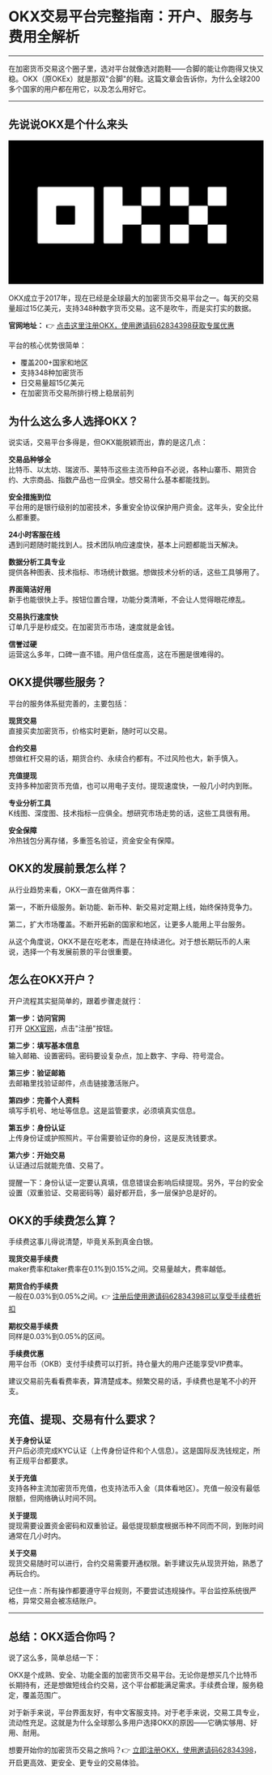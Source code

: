 # OKX交易平台完整指南：开户、服务与费用全解析

---

在加密货币交易这个圈子里，选对平台就像选对跑鞋——合脚的能让你跑得又快又稳。OKX（原OKEx）就是那双"合脚"的鞋。这篇文章会告诉你，为什么全球200多个国家的用户都在用它，以及怎么用好它。

---

## 先说说OKX是个什么来头

![OKX平台标志](image/638085570.webp)

OKX成立于2017年，现在已经是全球最大的加密货币交易平台之一。每天的交易量超过15亿美元，支持348种数字货币交易。这不是吹牛，而是实打实的数据。

**官网地址：** 👉 [点击这里注册OKX，使用邀请码62834398获取专属优惠](https://www.okx.com/join/62834398)

平台的核心优势很简单：
- 覆盖200+国家和地区
- 支持348种加密货币
- 日交易量超15亿美元
- 在加密货币交易所排行榜上稳居前列

## 为什么这么多人选择OKX？

说实话，交易平台多得是，但OKX能脱颖而出，靠的是这几点：

**交易品种够全**  
比特币、以太坊、瑞波币、莱特币这些主流币种自不必说，各种山寨币、期货合约、大宗商品、指数产品也一应俱全。想交易什么基本都能找到。

**安全措施到位**  
平台用的是银行级别的加密技术，多重安全协议保护用户资金。这年头，安全比什么都重要。

**24小时客服在线**  
遇到问题随时能找到人。技术团队响应速度快，基本上问题都能当天解决。

**数据分析工具专业**  
提供各种图表、技术指标、市场统计数据。想做技术分析的话，这些工具够用了。

**界面简洁好用**  
新手也能很快上手。按钮位置合理，功能分类清晰，不会让人觉得眼花缭乱。

**交易执行速度快**  
订单几乎是秒成交。在加密货币市场，速度就是金钱。

**信誉过硬**  
运营这么多年，口碑一直不错。用户信任度高，这在币圈是很难得的。

## OKX提供哪些服务？

平台的服务体系挺完善的，主要包括：

**现货交易**  
直接买卖加密货币，价格实时更新，随时可以交易。

**合约交易**  
想做杠杆交易的话，期货合约、永续合约都有。不过风险也大，新手慎入。

**充值提现**  
支持多种加密货币充值，也可以用电子支付。提现速度快，一般几小时内到账。

**专业分析工具**  
K线图、深度图、技术指标一应俱全。想研究市场走势的话，这些工具很有用。

**安全保障**  
冷热钱包分离存储，多重签名验证，资金安全有保障。

## OKX的发展前景怎么样？

从行业趋势来看，OKX一直在做两件事：

第一，不断升级服务。新功能、新币种、新交易对定期上线，始终保持竞争力。

第二，扩大市场覆盖。不断开拓新的国家和地区，让更多人能用上平台服务。

从这个角度说，OKX不是在吃老本，而是在持续进化。对于想长期玩币的人来说，选择一个有发展前景的平台很重要。

## 怎么在OKX开户？

开户流程其实挺简单的，跟着步骤走就行：

**第一步：访问官网**  
打开 [OKX官网](https://www.okx.com/join/62834398)，点击"注册"按钮。

**第二步：填写基本信息**  
输入邮箱、设置密码。密码要设复杂点，加上数字、字母、符号混合。

**第三步：验证邮箱**  
去邮箱里找验证邮件，点击链接激活账户。

**第四步：完善个人资料**  
填写手机号、地址等信息。这是监管要求，必须填真实信息。

**第五步：身份认证**  
上传身份证或护照照片。平台需要验证你的身份，这是反洗钱要求。

**第六步：开始交易**  
认证通过后就能充值、交易了。

提醒一下：身份认证一定要认真填，信息错误会影响后续提现。另外，平台的安全设置（双重验证、交易密码等）最好都开启，多一层保护总是好的。

## OKX的手续费怎么算？

手续费这事儿得说清楚，毕竟关系到真金白银。

**现货交易手续费**  
maker费率和taker费率在0.1%到0.15%之间。交易量越大，费率越低。

**期货合约手续费**  
一般在0.03%到0.05%之间。👉 [注册后使用邀请码62834398可以享受手续费折扣](https://www.okx.com/join/62834398)

**期权交易手续费**  
同样是0.03%到0.05%的区间。

**手续费优惠**  
用平台币（OKB）支付手续费可以打折。持仓量大的用户还能享受VIP费率。

建议交易前先看看费率表，算清楚成本。频繁交易的话，手续费也是笔不小的开支。

## 充值、提现、交易有什么要求？

**关于身份认证**  
开户后必须完成KYC认证（上传身份证件和个人信息）。这是国际反洗钱规定，所有正规平台都要求。

**关于充值**  
支持各种主流加密货币充值，也支持法币入金（具体看地区）。充值一般没有最低限额，但网络确认时间不同。

**关于提现**  
提现需要设置资金密码和双重验证。最低提现额度根据币种不同而不同，到账时间通常在几小时内。

**关于交易**  
现货交易随时可以进行，合约交易需要开通权限。新手建议先从现货开始，熟悉了再玩合约。

记住一点：所有操作都要遵守平台规则，不要尝试违规操作。平台监控系统很严格，异常交易会被冻结账户。

---

## 总结：OKX适合你吗？

说了这么多，简单总结一下：

OKX是个成熟、安全、功能全面的加密货币交易平台。无论你是想买几个比特币长期持有，还是想做短线合约交易，这个平台都能满足需求。手续费合理，服务稳定，覆盖范围广。

对于新手来说，平台界面友好，有中文客服支持。对于老手来说，交易工具专业，流动性充足。这就是为什么全球那么多用户选择OKX的原因——它确实够用、好用、耐用。

想要开始你的加密货币交易之旅吗？👉 [立即注册OKX，使用邀请码62834398](https://www.okx.com/join/62834398)，开启更高效、更安全、更专业的交易体验。
